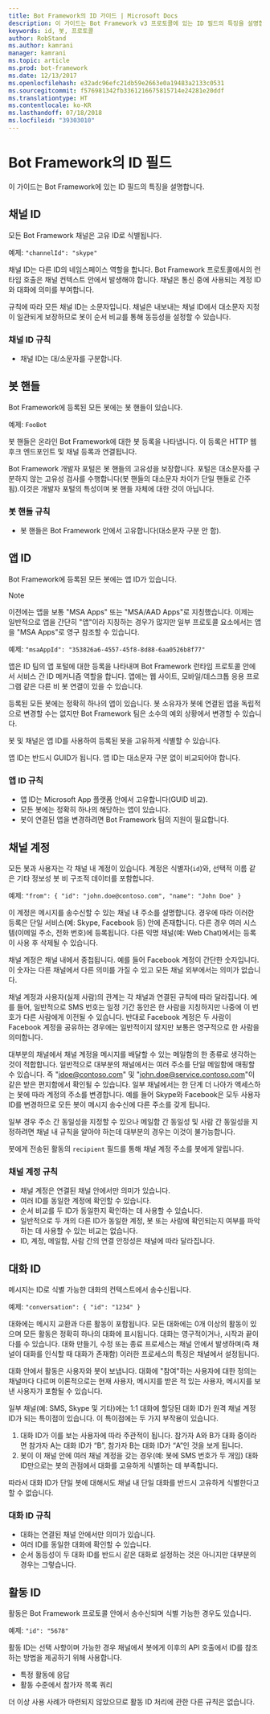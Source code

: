 ```yaml
---
title: Bot Framework의 ID 가이드 | Microsoft Docs
description: 이 가이드는 Bot Framework v3 프로토콜에 있는 ID 필드의 특징을 설명합니다.
keywords: id, 봇, 프로토콜
author: RobStand
ms.author: kamrani
manager: kamrani
ms.topic: article
ms.prod: bot-framework
ms.date: 12/13/2017
ms.openlocfilehash: e32adc96efc21db59e2663e0a19483a2133c0531
ms.sourcegitcommit: f576981342fb3361216675815714e24281e20ddf
ms.translationtype: HT
ms.contentlocale: ko-KR
ms.lasthandoff: 07/18/2018
ms.locfileid: "39303010"
---
```

# <a name="id-fields-in-the-bot-framework"></a>Bot Framework의 ID 필드

이 가이드는 Bot Framework에 있는 ID 필드의 특징을 설명합니다.

## <a name="channel-id"></a>채널 ID

모든 Bot Framework 채널은 고유 ID로 식별됩니다.

예제: `"channelId": "skype"`

채널 ID는 다른 ID의 네임스페이스 역할을 합니다. Bot Framework 프로토콜에서의 런타임 호출은 채널 컨텍스트 안에서 발생해야 합니다. 채널은 통신 중에 사용되는 계정 ID와 대화에 의미를 부여합니다.

규칙에 따라 모든 채널 ID는 소문자입니다. 채널은 내보내는 채널 ID에서 대소문자 지정이 일관되게 보장하므로 봇이 순서 비교를 통해 동등성을 설정할 수 있습니다.

### <a name="rules-for-channel-ids"></a>채널 ID 규칙

- 채널 ID는 대/소문자를 구분합니다.

## <a name="bot-handle"></a>봇 핸들

Bot Framework에 등록된 모든 봇에는 봇 핸들이 있습니다.

예제: `FooBot`

봇 핸들은 온라인 Bot Framework에 대한 봇 등록을 나타냅니다. 이 등록은 HTTP 웹후크 엔드포인트 및 채널 등록과 연결됩니다.

Bot Framework 개발자 포털은 봇 핸들의 고유성을 보장합니다. 포털은 대소문자를 구분하지 않는 고유성 검사를 수행합니다(봇 핸들의 대소문자 차이가 단일 핸들로 간주됨).이것은 개발자 포털의 특성이며 봇 핸들 자체에 대한 것이 아닙니다.

### <a name="rules-for-bot-handles"></a>봇 핸들 규칙

* 봇 핸들은 Bot Framework 안에서 고유합니다(대소문자 구분 안 함).

## <a name="app-id"></a>앱 ID

Bot Framework에 등록된 모든 봇에는 앱 ID가 있습니다.

> [!NOTE]
> 이전에는 앱을 보통 "MSA Apps" 또는 "MSA/AAD Apps"로 지칭했습니다.  이제는 일반적으로 앱을 간단히 "앱"이라 지칭하는 경우가 많지만 일부 프로토콜 요소에서는 앱을 "MSA Apps"로 영구 참조할 수 있습니다.

예제: `"msaAppId": "353826a6-4557-45f8-8d88-6aa0526b8f77"`

앱은 ID 팀의 앱 포털에 대한 등록을 나타내며 Bot Framework 런타임 프로토콜 안에서 서비스 간 ID 메커니즘 역할을 합니다. 앱에는 웹 사이트, 모바일/데스크톱 응용 프로그램 같은 다른 비 봇 연결이 있을 수 있습니다.

등록된 모든 봇에는 정확히 하나의 앱이 있습니다. 봇 소유자가 봇에 연결된 앱을 독립적으로 변경할 수는 없지만 Bot Framework 팀은 소수의 예외 상황에서 변경할 수 있습니다.

봇 및 채널은 앱 ID를 사용하여 등록된 봇을 고유하게 식별할 수 있습니다.

앱 ID는 반드시 GUID가 됩니다. 앱 ID는 대소문자 구분 없이 비교되어야 합니다.

### <a name="rules-for-app-ids"></a>앱 ID 규칙

* 앱 ID는 Microsoft App 플랫폼 안에서 고유합니다(GUID 비교).
* 모든 봇에는 정확히 하나의 해당하는 앱이 있습니다.
* 봇이 연결된 앱을 변경하려면 Bot Framework 팀의 지원이 필요합니다.

## <a name="channel-account"></a>채널 계정

모든 봇과 사용자는 각 채널 내 계정이 있습니다. 계정은 식별자(`id`)와, 선택적 이름 같은 기타 정보성 봇 비 구조적 데이터를 포함합니다.

예제: `"from": { "id": "john.doe@contoso.com", "name": "John Doe" }`

이 계정은 메시지를 송수신할 수 있는 채널 내 주소를 설명합니다. 경우에 따라 이러한 등록은 단일 서비스(예: Skype, Facebook 등) 안에 존재합니다. 다른 경우 여러 시스템(이메일 주소, 전화 번호)에 등록됩니다. 다른 익명 채널(예: Web Chat)에서는 등록이 사용 후 삭제될 수 있습니다.

채널 계정은 채널 내에서 중첩됩니다. 예를 들어 Facebook 계정이 간단한 숫자입니다. 이 숫자는 다른 채널에서 다른 의미를 가질 수 있고 모든 채널 외부에서는 의미가 없습니다.

채널 계정과 사용자(실제 사람)의 관계는 각 채널과 연결된 규칙에 따라 달라집니다. 예를 들어, 일반적으로 SMS 번호는 일정 기간 동안은 한 사람을 지칭하지만 나중에 이 번호가 다른 사람에게 이전될 수 있습니다. 반대로 Facebook 계정은 두 사람이 Facebook 계정을 공유하는 경우에는 일반적이지 않지만 보통은 영구적으로 한 사람을 의미합니다.

대부분의 채널에서 채널 계정을 메시지를 배달할 수 있는 메일함의 한 종류로 생각하는 것이 적합합니다. 일반적으로 대부분의 채널에서는 여러 주소를 단일 메일함에 매핑할 수 있습니다. 즉 "jdoe@contoso.com" 및 "john.doe@service.contoso.com"이 같은 받은 편지함에서 확인될 수 있습니다. 일부 채널에서는 한 단계 더 나아가 액세스하는 봇에 따라 계정의 주소를 변경합니다. 예를 들어 Skype와 Facebook은 모두 사용자 ID를 변경하므로 모든 봇이 메시지 송수신에 다른 주소를 갖게 됩니다.

일부 경우 주소 간 동일성을 지정할 수 있으나 메일함 간 동일성 및 사람 간 동일성을 지정하려면 채널 내 규칙을 알아야 하는데 대부분의 경우는 이것이 불가능합니다.

봇에게 전송된 활동의 `recipient` 필드를 통해 채널 계정 주소를 봇에게 알립니다.

### <a name="rules-for-channel-accounts"></a>채널 계정 규칙

* 채널 계정은 연결된 채널 안에서만 의미가 있습니다.
* 여러 ID를 동일한 계정에 확인할 수 있습니다.
* 순서 비교를 두 ID가 동일한지 확인하는 데 사용할 수 있습니다.
* 일반적으로 두 개의 다른 ID가 동일한 계정, 봇 또는 사람에 확인되는지 여부를 파악하는 데 사용할 수 있는 비교는 없습니다.
* ID, 계정, 메일함, 사람 간의 연결 안정성은 채널에 따라 달라집니다.

## <a name="conversation-id"></a>대화 ID

메시지는 ID로 식별 가능한 대화의 컨텍스트에서 송수신됩니다.

예제: `"conversation": { "id": "1234" }`

대화에는 메시지 교환과 다른 활동이 포함됩니다. 모든 대화에는 0개 이상의 활동이 있으며 모든 활동은 정확히 하나의 대화에 표시됩니다. 대화는 영구적이거나, 시작과 끝이 다를 수 있습니다. 대화 만들기, 수정 또는 종료 프로세스는 채널 안에서 발생하며(즉 채널이 대화를 인식할 때 대화가 존재함) 이러한 프로세스의 특징은 채널에서 설정됩니다.

대화 안에서 활동은 사용자와 봇이 보냅니다. 대화에 "참여"하는 사용자에 대한 정의는 채널마다 다르며 이론적으로는 현재 사용자, 메시지를 받은 적 있는 사용자, 메시지를 보낸 사용자가 포함될 수 있습니다.

일부 채널(예: SMS, Skype 및 기타)에는 1:1 대화에 할당된 대화 ID가 원격 채널 계정 ID가 되는 특이점이 있습니다. 이 특이점에는 두 가지 부작용이 있습니다.
1. 대화 ID가 이를 보는 사용자에 따라 주관적이 됩니다. 참가자 A와 B가 대화 중이라면 참가자 A는 대화 ID가 “B”, 참가자 B는 대화 ID가 “A”인 것을 보게 됩니다.
2. 봇이 이 채널 안에 여러 채널 계정을 갖는 경우(예: 봇에 SMS 번호가 두 개임) 대화 ID만으로는 봇의 관점에서 대화를 고유하게 식별하는 데 부족합니다.

따라서 대화 ID가 단일 봇에 대해서도 채널 내 단일 대화를 반드시 고유하게 식별한다고 할 수 없습니다.

### <a name="rules-for-conversation-ids"></a>대화 ID 규칙

* 대화는 연결된 채널 안에서만 의미가 있습니다.
* 여러 ID를 동일한 대화에 확인할 수 있습니다.
* 순서 동등성이 두 대화 ID를 반드시 같은 대화로 설정하는 것은 아니지만 대부분의 경우는 그렇습니다.

## <a name="activity-id"></a>활동 ID

활동은 Bot Framework 프로토콜 안에서 송수신되며 식별 가능한 경우도 있습니다.

예제: `"id": "5678"`

활동 ID는 선택 사항이며 가능한 경우 채널에서 봇에게 이후의 API 호출에서 ID를 참조하는 방법을 제공하기 위해 사용합니다.
* 특정 활동에 응답
* 활동 수준에서 참가자 목록 쿼리

더 이상 사용 사례가 마련되지 않았으므로 활동 ID 처리에 관한 다른 규칙은 없습니다.
